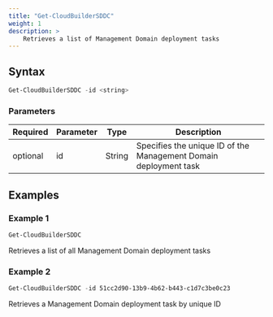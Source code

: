 ```yaml
---
title: "Get-CloudBuilderSDDC"
weight: 1
description: >
    Retrieves a list of Management Domain deployment tasks
---
```


## Syntax
``` powershell
Get-CloudBuilderSDDC -id <string>
```

### Parameters

| Required | Parameter | Type     |  Description                                                                                                    |
| ---------| ----------|----------| --------------------------------------------------------------------------------------------------------------- |
| optional | id        | String   | Specifies the unique ID of the Management Domain deployment task                                                |

## Examples
### Example 1
``` powershell
Get-CloudBuilderSDDC
```
Retrieves a list of all Management Domain deployment tasks

### Example 2
``` powershell
Get-CloudBuilderSDDC -id 51cc2d90-13b9-4b62-b443-c1d7c3be0c23
```
Retrieves a Management Domain deployment task by unique ID
